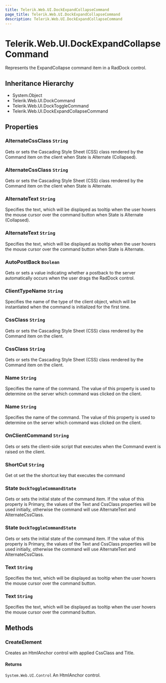 ```yaml
---
title: Telerik.Web.UI.DockExpandCollapseCommand
page_title: Telerik.Web.UI.DockExpandCollapseCommand
description: Telerik.Web.UI.DockExpandCollapseCommand
---
```


# Telerik.Web.UI.DockExpandCollapseCommand

Represents the ExpandCollapse command item in a RadDock control.

## Inheritance Hierarchy

* System.Object
* Telerik.Web.UI.DockCommand
* Telerik.Web.UI.DockToggleCommand
* Telerik.Web.UI.DockExpandCollapseCommand

## Properties

###  AlternateCssClass `String`

Gets or sets the Cascading Style Sheet (CSS) class rendered by the Command item
            on the client when State is Alternate (Collapsed).

###  AlternateCssClass `String`

Gets or sets the Cascading Style Sheet (CSS) class rendered by the Command item
            on the client when State is Alternate.

###  AlternateText `String`

Specifies the text, which will be displayed as tooltip when the user
            hovers the mouse cursor over the command button when State is Alternate (Collapsed).

###  AlternateText `String`

Specifies the text, which will be displayed as tooltip when the user
            hovers the mouse cursor over the command button when State is Alternate.

###  AutoPostBack `Boolean`

Gets or sets a value indicating whether a postback to the server
            automatically occurs when the user drags the RadDock control.

###  ClientTypeName `String`

Specifies the name of the type of the client object, which
            will be instantiated when the command is initialized for the first time.

###  CssClass `String`

Gets or sets the Cascading Style Sheet (CSS) class rendered by the Command item
            on the client.

###  CssClass `String`

Gets or sets the Cascading Style Sheet (CSS) class rendered by the Command item
            on the client.

###  Name `String`

Specifies the name of the command. The value of this property is used
            to determine on the server which command was clicked on the client.

###  Name `String`

Specifies the name of the command. The value of this property is used
            to determine on the server which command was clicked on the client.

###  OnClientCommand `String`

Gets or sets the client-side script that executes when the Command event is raised
            on the client.

###  ShortCut `String`

Get ot set the the shortcut key that executes the command

###  State `DockToggleCommandState`

Gets or sets the initial state of the command item. If the value of this property
            is Primary, the values of the Text and CssClass properties will be used initially,
            otherwise the command will use AlternateText and AlternateCssClass.

###  State `DockToggleCommandState`

Gets or sets the initial state of the command item. If the value of this property
            is Primary, the values of the Text and CssClass properties will be used initially,
            otherwise the command will use AlternateText and AlternateCssClass.

###  Text `String`

Specifies the text, which will be displayed as tooltip when the user
            hovers the mouse cursor over the command button.

###  Text `String`

Specifies the text, which will be displayed as tooltip when the user
            hovers the mouse cursor over the command button.

## Methods

###  CreateElement

Creates an HtmlAnchor control with applied CssClass and Title.

#### Returns

`System.Web.UI.Control` An HtmlAnchor control.

